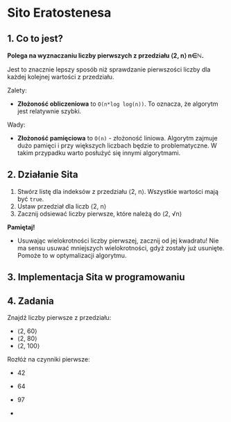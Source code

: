 # Sito Eratostenesa

## 1. Co to jest?
**Polega na wyznaczaniu liczby pierwszych z przedziału ⟨2, n⟩ n∈ℕ.**

Jest to znacznie lepszy sposób niż sprawdzanie pierwszości liczby
dla każdej kolejnej wartości z przedziału.

Zalety:
- **Złożoność obliczeniowa** to `O(n*log log(n))`. To oznacza, że algorytm jest relatywnie szybki.

Wady:
- **Złożoność pamięciowa** to `O(n)` - złożoność liniowa. Algorytm zajmuje dużo pamięci i przy większych liczbach będzie to problematyczne. W takim przypadku warto posłużyć się innymi algorytmami. 

## 2. Działanie Sita

1. Stwórz listę dla indeksów z przedziału ⟨2, n⟩. Wszystkie wartości mają być `true`.
2. Ustaw przedział dla liczb ⟨2, n⟩
3. Zacznij odsiewać liczby pierwsze, które należą do ⟨2, √n⟩

**Pamiętaj!**
- Usuwając wielokrotności liczby pierwszej, zacznij od jej kwadratu! Nie ma sensu usuwać mniejszych wielokrotności, gdyż zostały już usunięte. Pomoże to w optymalizacji algorytmu.

## 3. Implementacja Sita w programowaniu

## 4. Zadania

Znajdź liczby pierwsze z przedziału:
- ⟨2, 60⟩
- ⟨2, 80⟩
- ⟨2, 100⟩

Rozłóż na czynniki pierwsze:
- 42
- 64
- 97

- 
